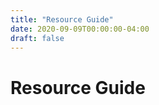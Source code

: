 ```yaml
---
title: "Resource Guide"
date: 2020-09-09T00:00:00-04:00
draft: false
---
```


Resource Guide
==============

